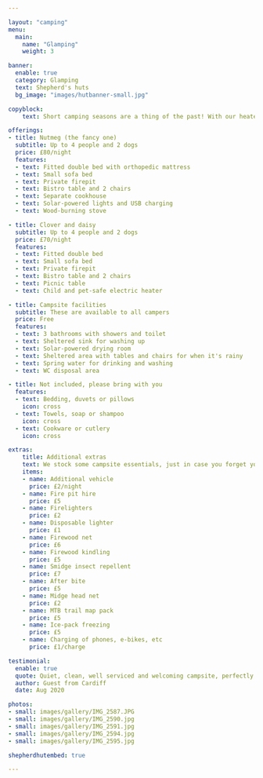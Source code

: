 ```yaml
---

layout: "camping"
menu:
  main:
    name: "Glamping"
    weight: 3

banner:
  enable: true
  category: Glamping
  text: Shepherd's huts
  bg_image: "images/hutbanner-small.jpg"

copyblock:
    text: Short camping seasons are a thing of the past! With our heated Shepherd's Huts, you can escape to the country all year round. Afan Forest Park has established itself as a mecca for mountain and road biking, walkers and explorers of South and Mid Wales - our glamping huts are perfect for solo explorers, couples and families.

offerings:
- title: Nutmeg (the fancy one)
  subtitle: Up to 4 people and 2 dogs
  price: £80/night
  features:
  - text: Fitted double bed with orthopedic mattress
  - text: Small sofa bed
  - text: Private firepit
  - text: Bistro table and 2 chairs
  - text: Separate cookhouse
  - text: Solar-powered lights and USB charging
  - text: Wood-burning stove

- title: Clover and daisy
  subtitle: Up to 4 people and 2 dogs
  price: £70/night
  features:
  - text: Fitted double bed
  - text: Small sofa bed
  - text: Private firepit
  - text: Bistro table and 2 chairs
  - text: Picnic table
  - text: Child and pet-safe electric heater

- title: Campsite facilities
  subtitle: These are available to all campers
  price: Free
  features:
  - text: 3 bathrooms with showers and toilet
  - text: Sheltered sink for washing up
  - text: Solar-powered drying room
  - text: Sheltered area with tables and chairs for when it's rainy
  - text: Spring water for drinking and washing
  - text: WC disposal area

- title: Not included, please bring with you
  features:
  - text: Bedding, duvets or pillows
    icon: cross
  - text: Towels, soap or shampoo
    icon: cross
  - text: Cookware or cutlery
    icon: cross

extras:
    title: Additional extras
    text: We stock some campsite essentials, just in case you forget yours. All these items can be purchased on site from the reception office.
    items:
    - name: Additional vehicle
      price: £2/night
    - name: Fire pit hire
      price: £5
    - name: Firelighters
      price: £2
    - name: Disposable lighter
      price: £1
    - name: Firewood net
      price: £6
    - name: Firewood kindling
      price: £5
    - name: Smidge insect repellent
      price: £7
    - name: After bite
      price: £5
    - name: Midge head net
      price: £2
    - name: MTB trail map pack
      price: £5
    - name: Ice-pack freezing
      price: £5
    - name: Charging of phones, e-bikes, etc
      price: £1/charge

testimonial:
  enable: true
  quote: Quiet, clean, well serviced and welcoming campsite, perfectly located for mountain bikers and walkers looking to explore the surrounding forestry and mountains. Would highly recommend if you’re looking for somewhere quiet and stress free with great views...
  author: Guest from Cardiff
  date: Aug 2020

photos:
- small: images/gallery/IMG_2587.JPG
- small: images/gallery/IMG_2590.jpg
- small: images/gallery/IMG_2591.jpg
- small: images/gallery/IMG_2594.jpg
- small: images/gallery/IMG_2595.jpg

shepherdhutembed: true

---
```

